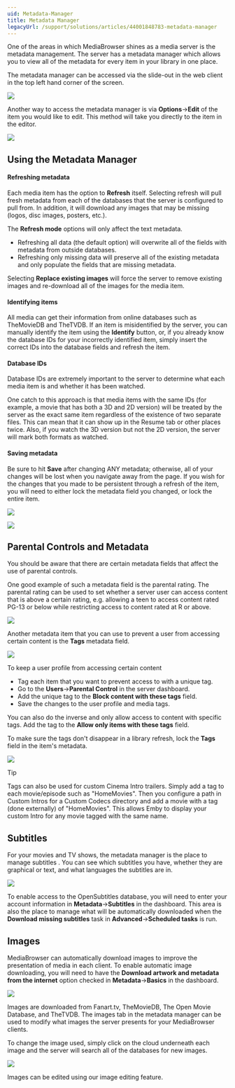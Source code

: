 ```yaml
---
uid: Metadata-Manager
title: Metadata Manager
legacyUrl: /support/solutions/articles/44001848783-metadata-manager
---
```


One of the areas in which MediaBrowser shines as a media server is the metadata management. The server has a metadata manager which allows you to view all of the metadata for every item in your library in one place.

The metadata manager can be accessed via the slide-out in the web client in the top left hand corner of the screen.

![](images/server/metadatamanager1.png)

Another way to access the metadata manager is via **Options**->**Edit** of the item you would like to edit. This method will take you directly to the item in the editor.

![](images/server/metadatamanager2.png)

## Using the Metadata Manager

#### Refreshing metadata

Each media item has the option to **Refresh** itself. Selecting refresh will pull fresh metadata from each of the databases that the server is configured to pull from. In addition, it will download any images that may be missing (logos, disc images, posters, etc.).

The **Refresh mode** options will only affect the text metadata.
 
- Refreshing all data (the default option) will overwrite all of the fields with metadata from outside databases.
- Refreshing only missing data will preserve all of the existing metadata and only populate the fields that are missing metadata.

Selecting **Replace existing images** will force the server to remove existing images and re-download all of the images for the media item.

#### Identifying items

All media can get their information from online databases such as TheMovieDB and TheTVDB. If an item is misidentified by the server, you can manually identify the item using the **Identify** button, or, if you already know the database IDs for your incorrectly identified item, simply insert the correct IDs into the database fields and refresh the item.

#### Database IDs

Database IDs are extremely important to the server to determine what each media item is and whether it has been watched.

One catch to this approach is that media items with the same IDs (for example, a movie that has both a 3D and 2D version) will be treated by the server as the exact same item regardless of the existence of two separate files. This can mean that it can show up in the Resume tab or other places twice. Also, if you watch the 3D version but not the 2D version, the server will mark both formats as watched.

#### Saving metadata

Be sure to hit **Save** after changing ANY metadata; otherwise, all of your changes will be lost when you navigate away from the page. If you wish for the changes that you made to be persistent through a refresh of the item, you will need to either lock the metadata field you changed, or lock the entire item.

![](images/server/metadatamanager3.png)

![](images/server/metadatamanager4.png)

## Parental Controls and Metadata

You should be aware that there are certain metadata fields that affect the use of parental controls.

One good example of such a metadata field is the parental rating. The parental rating can be used to set whether a server user can access content that is above a certain rating, e.g. allowing a teen to access content rated PG-13 or below while restricting access to content rated at R or above.

![](images/server/metadatamanager11.png)

Another metadata item that you can use to prevent a user from accessing certain content is the **Tags** metadata field.

![](images/server/metadatamanager7.png)

To keep a user profile from accessing certain content

- Tag each item that you want to prevent access to with a unique tag.
- Go to the **Users**->**Parental Control** in the server dashboard.
- Add the unique tag to the **Block content with these tags** field.
- Save the changes to the user profile and media tags.

You can also do the inverse and only allow access to content with specific tags. Add the tag to the **Allow only items with these tags** field.
 
To make sure the tags don't disappear in a library refresh, lock the **Tags** field in the item's metadata.

![](images/server/metadatamanager6.png)

> [!TIP]
> Tags can also be used for custom Cinema Intro trailers. Simply add a tag to each movie/episode such as "HomeMovies".  Then you configure a path in Custom Intros for a Custom Codecs directory and add a movie with a tag (done externally) of "HomeMovies".  This allows Emby to display your custom Intro for any movie tagged with the same name.

## Subtitles

For your movies and TV shows, the metadata manager is the place to manage subtitles . You can see which subtitles you have, whether they are graphical or text, and what languages the subtitles are in.

![](images/server/metadatamanager8.png)

To enable access to the OpenSubtitles database, you will need to enter your account information in **Metadata**->**Subtitles** in the dashboard. This area is also the place to manage what will be automatically downloaded when the **Download missing subtitles** task in **Advanced**->**Scheduled tasks** is run.

## Images

MediaBrowser can automatically download images to improve the presentation of media in each client. To enable automatic image downloading, you will need to have the **Download artwork and metadata from the internet** option checked in **Metadata**->**Basics** in the dashboard.

![](images/server/metadatamanager5.png)

Images are downloaded from Fanart.tv, TheMovieDB, The Open Movie Database, and TheTVDB. The images tab in the metadata manager can be used to modify what images the server presents for your MediaBrowser clients.

To change the image used, simply click on the cloud underneath each image and the server will search all of the databases for new images.

![](images/server/metadatamanager9.png)

Images can be edited using our image editing feature.